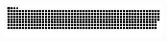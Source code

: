 ![Snake animation](https://github.com/ThaiNT960/ThaiNT960/blob/output/github-contribution-grid-snake.svg)
